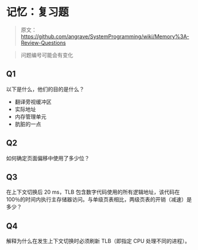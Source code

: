 # 记忆：复习题

> 原文：<https://github.com/angrave/SystemProgramming/wiki/Memory%3A-Review-Questions>

> 问题编号可能会有变化

## Q1

以下是什么，他们的目的是什么？

*   翻译旁视缓冲区
*   实际地址
*   内存管理单元
*   肮脏的一点

## Q2

如何确定页面偏移中使用了多少位？

## Q3

在上下文切换后 20 ms，TLB 包含数字代码使用的所有逻辑地址，该代码在 100％的时间内执行主存储器访问。与单级页表相比，两级页表的开销（减速）是多少？

## Q4

解释为什么在发生上下文切换时必须刷新 TLB（即指定 CPU 处理不同的进程）。